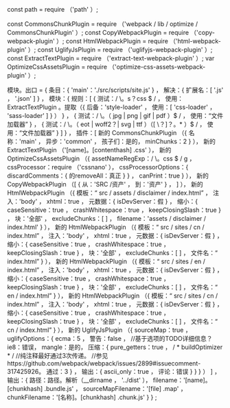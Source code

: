 const  path  =  require （'path' ）;

const  CommonsChunkPlugin  =  require （'webpack / lib / optimize / CommonsChunkPlugin' ）;
const  CopyWebpackPlugin  =  require （'copy-webpack-plugin' ）;
const  HtmlWebpackPlugin  =  require （'html-webpack-plugin' ）;
const  UglifyJsPlugin  =  require （'uglifyjs-webpack-plugin' ）;
const  ExtractTextPlugin  =  require （'extract-text-webpack-plugin' ）;
var  OptimizeCssAssetsPlugin  =  require （'optimize-css-assets-webpack-plugin' ）;

模块。出口 =  {
	条目：{
		'main'：'./src/scripts/site.js'
	} ，
	解决：{
		扩展名：[ '.js' ， '.json' ]
	} ，
	模块：{
		规则：[
			{
				测试：/ \。s？css $ / ，
				使用：ExtractTextPlugin 。提取（{
					后备：'style-loader' ，
					使用：[ 'css-loader' ， 'sass-loader' ]
				} ）
			} ，
			{
				测试：/ \。（ jpg | png | gif | pdf ）$ / ，
				使用：“文件加载器”
			} ，
			{
				测试：/ \。（ eot | woff2？| svg | ttf ）（[ \？]？。* ）$ / ，
				使用：“文件加载器”
			}
		]
	} ，
	插件：[
		新的 CommonsChunkPlugin （{
			名称：'main' ，
			异步：'common' ，
			孩子们：是的，
			minChunks：2
		} ），
		新的 ExtractTextPlugin （'[name]。[contenthash] .css' ），
		新的 OptimizeCssAssetsPlugin （{
			assetNameRegExp：/ \。css $ / g ，
			cssProcessor：require （'cssnano' ），
			cssProcessorOptions：{  discardComments：{ 的removeAll：真正 }  } ，
			canPrint：true
		} ），
		新的 CopyWebpackPlugin （[
			{ 从：'SRC /资产' ， 到：'资产'  } ，
		] ），
		新的 HtmlWebpackPlugin （{
			模板：“ src / assets / disclaimer / index.html” ，
			注入：'body' ，
			xhtml：true ，
			元数据：{
				isDevServer：假
			} ，
			缩小：{
				caseSensitive：true ，
				crashWhitespace：true ，
				keepClosingSlash：true
			} ，
			块：'全部' ，
			excludeChunks：[ ] ，
			filename：'assets / disclaimer / index.html'
		} ），
		新的 HtmlWebpackPlugin （{
			模板：“ src / sites / cn / index.html” ，
			注入：'body' ，
			xhtml：true ，
			元数据：{
				isDevServer：假
			} ，
			缩小：{
				caseSensitive：true ，
				crashWhitespace：true ，
				keepClosingSlash：true
			} ，
			块：'全部' ，
			excludeChunks：[ ] ，
			文件名：“ index.html”
		} ），
		新的 HtmlWebpackPlugin （{
			模板：“ src / sites / en / index.html” ，
			注入：'body' ，
			xhtml：true ，
			元数据：{
				isDevServer：假
			} ，
			缩小：{
				caseSensitive：true ，
				crashWhitespace：true ，
				keepClosingSlash：true
			} ，
			块：'全部' ，
			excludeChunks：[ ] ，
			文件名：“ en / index.html”
		} ），
		新的 HtmlWebpackPlugin （{
			模板：“ src / sites / cn / index.html” ，
			注入：'body' ，
			xhtml：true ，
			元数据：{
				isDevServer：假
			} ，
			缩小：{
				caseSensitive：true ，
				crashWhitespace：true ，
				keepClosingSlash：true
			} ，
			块：'全部' ，
			excludeChunks：[ ] ，
			文件名：“ cn / index.html”
		} ），
		新的 UglifyJsPlugin （{
			sourceMap：true ，
			uglifyOptions：{
				ecma：5 ，
				警告：false ，    //基于选项的TODO详细信息？
				ie8：错误，
				mangle：是的，
				压缩：{
					pure_getters：true ， / * buildOptimizer * /
					//纯注释最好通过3次传递。
					//参见https://github.com/webpack/webpack/issues/2899#issuecomment-317425926。
					通过：3
				} ，
				输出：{
					ascii_only：true ，
					评论：错误
				}
			}
		} ）
	] ，
	输出：{
		路径：路径。解析（__dirname ， '../dist' ），
		filename：'[name]。[chunkhash] .bundle.js' ，
		sourceMapFilename：'[file] .map' ，
		chunkFilename：'[名称]。[chunkhash] .chunk.js'
	}
} ;
